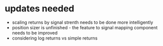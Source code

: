 # updates needed
- scaling returns by signal strenth needs to be done more intelligently
- position sizer is unfinished - the feature to signal mapping component needs to be improved
- considering log returns vs simple returns
